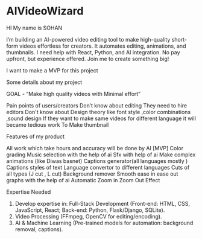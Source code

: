 # AIVideoWizard
HI My name is SOHAN 

I’m building an AI-powered video editing tool to make high-quality short-form videos effortless for creators. It automates editing, animations, and thumbnails. I need help with React, Python, and AI integration. No pay upfront, but experience offered. Join me to create something big!

I want to make a MVP for this project

Some details about my project 

GOAL - “Make high quality videos with Minimal effort”

Pain points of users/creators
Don’t know about editing 
They need to hire editors 
Don't know about Design theory like font style ,color combinations ,sound design 
If they want to make same videos for different language it will became tedious work 
To Make thumbnail 

Features of my product

All work which take hours and accuracy will be done by AI [MVP]
Color grading 
Music selection with the help of ai 
Sfx with help of ai 
Make complex animations (like Diwas basnet)
Captions generator(all languages mostly )
Captions styles of text 
Language convertor to different languages 
Cuts of all types (J cut , L cut)
Background remover
Smooth ease in ease out graphs with the help of ai 
Automatic Zoom in Zoom Out Effect


Expertise Needed
1) Develop expertise in: Full-Stack Development (Front-end: HTML, CSS, JavaScript, React; Back-end: Python, Flask/Django, SQLite).
2) Video Processing (FFmpeg, OpenCV for editing/encoding).
3) AI & Machine Learning (Pre-trained models for automation: background removal, captions).




